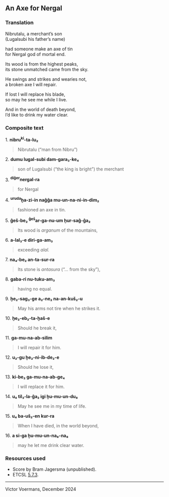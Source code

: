 ## An Axe for Nergal

### Translation

Nibrutalu, a merchant’s son  
(Lugalsubi his father’s name)  

had someone make an axe of tin  
for Nergal god of mortal end.  

Its wood is from the highest peaks,  
its stone unmatched came from the sky.  

He swings and strikes and wearies not,  
a broken axe I will repair.  

If lost I will replace his blade,  
so may he see me while I live.  

And in the world of death beyond,  
I’d like to drink my water clear.

### Composite text

1\. **nibru<sup>ki</sup>-ta-lu₂**
> Nibrutalu (“man from Nibru”)

2\. **dumu lugal-subi dam-gara₃-ke₄**
> son of Lugalsubi (“the king is bright”) the merchant

3\. **<sup>diĝer</sup>nergal-ra**
> for Nergal

4\. **<sup>uruda</sup>ḫa-zi-in naĝĝa mu-un-na-ni-in-dim₂**
> fashioned an axe in tin.

5\. **ĝeš-be₂ <sup>ĝeš</sup>ar-ga-nu-um ḫur-saĝ-ĝa₂**
> Its wood is _arganum_ of the mountains,

6\. **a-lal₃-e diri-ga-am₃**
> exceeding _alal._

7\. **na₄-be₂ an-ta-sur-ra**
> Its stone is _antasura_ (“... from the sky”),

8\. **gaba-ri nu-tuku-am₃**
> having no equal.

9\. **ḫe₂-sag₃-ge a₂-ne₂ na-an-kuš₂-u**
> May his arms not tire when he strikes it.

10\. **ḫe₂-eb₂-ta-ḫaš-e**
> Should he break it,

11\. **ga-mu-na-ab-silim**
> I will repair it for him.

12\. **u₂-gu ḫe₂-ni-ib-de₂-e**
> Should he lose it,

13\. **ki-be₂ ga-mu-na-ab-ge₄**
> I will replace it for him.

14\. **u₄ til₃-la-ĝa₂ igi ḫu-mu-un-du₈**
> May he see me in my time of life.

15\. **u₄ ba-uš₂-en kur-ra**
> When I have died, in the world beyond,

16\. **a si-ga ḫu-mu-un-na₈-na₈**
> may he let me drink clear water.

### Resources used

- Score by Bram Jagersma (unpublished).
- ETCSL [5.7.3](https://etcsl.orinst.ox.ac.uk/cgi-bin/etcsl.cgi?text=c.5.7.3&display=Crit&charenc=gcirc#).

----

Victor Voermans, December 2024
